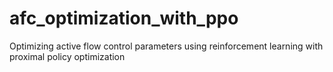 # afc_optimization_with_ppo
Optimizing active flow control parameters using reinforcement learning with proximal policy optimization
